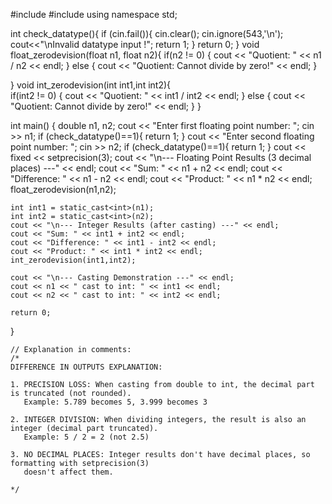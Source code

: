 #include<iostream>
#include<iomanip>
using namespace std;

int check_datatype(){
   if (cin.fail()){
        cin.clear();
        cin.ignore(543,'\n');
        cout<<"\nInvalid datatype input !";
        return 1;
    }
    return 0;
}
void float_zerodevision(float n1, float n2){
  if(n2 != 0) {
        cout << "Quotient: " << n1 / n2 << endl;
    } else {
        cout << "Quotient: Cannot divide by zero!" << endl;
    }
    
}
void int_zerodevision(int int1,int int2){   
   if(int2 != 0) {
        cout << "Quotient: " << int1 / int2 << endl;
   } else {
        cout << "Quotient: Cannot divide by zero!" << endl;
    }
}

int main() {
    double n1, n2;
    cout << "Enter first floating point number: ";
    cin >> n1;
    if (check_datatype()==1){
        return 1;
    }
    cout << "Enter second floating point number: ";
    cin >> n2;
    if (check_datatype()==1){
        return 1;
    }
    cout << fixed << setprecision(3);
    cout << "\n--- Floating Point Results (3 decimal places) ---" << endl;
    cout << "Sum: " << n1 + n2 << endl;
    cout << "Difference: " << n1 - n2 << endl;
    cout << "Product: " << n1 * n2 << endl;
    float_zerodevision(n1,n2);
    
    int int1 = static_cast<int>(n1);
    int int2 = static_cast<int>(n2);
    cout << "\n--- Integer Results (after casting) ---" << endl;
    cout << "Sum: " << int1 + int2 << endl;
    cout << "Difference: " << int1 - int2 << endl;
    cout << "Product: " << int1 * int2 << endl;
    int_zerodevision(int1,int2);
    
    cout << "\n--- Casting Demonstration ---" << endl;
    cout << n1 << " cast to int: " << int1 << endl;
    cout << n2 << " cast to int: " << int2 << endl;
    
    return 0;
}



    // Explanation in comments:
    /*
    DIFFERENCE IN OUTPUTS EXPLANATION:
    
    1. PRECISION LOSS: When casting from double to int, the decimal part is truncated (not rounded).
       Example: 5.789 becomes 5, 3.999 becomes 3
    
    2. INTEGER DIVISION: When dividing integers, the result is also an integer (decimal part truncated).
       Example: 5 / 2 = 2 (not 2.5)
    
    3. NO DECIMAL PLACES: Integer results don't have decimal places, so formatting with setprecision(3) 
       doesn't affect them.
    
    */


